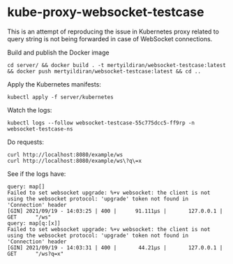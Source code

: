 # kube-proxy-websocket-testcase

This is an attempt of reproducing the issue in Kubernetes proxy related to query string is not being forwarded in case of WebSocket connections.

Build and publish the Docker image

```
cd server/ && docker build . -t mertyildiran/websocket-testcase:latest && docker push mertyildiran/websocket-testcase:latest && cd ..
```

Apply the Kubernetes manifests:

```
kubectl apply -f server/kubernetes
```

Watch the logs:

```
kubectl logs --follow websocket-testcase-55c775dcc5-ff9rp -n websocket-testcase-ns
```

Do requests:

```
curl http://localhost:8080/example/ws
curl http://localhost:8080/example/ws\?q\=x
```

See if the logs have:

```
query: map[]
Failed to set websocket upgrade: %+v websocket: the client is not using the websocket protocol: 'upgrade' token not found in 'Connection' header
[GIN] 2021/09/19 - 14:03:25 | 400 |      91.111µs |       127.0.0.1 | GET      "/ws"
query: map[q:[x]]
Failed to set websocket upgrade: %+v websocket: the client is not using the websocket protocol: 'upgrade' token not found in 'Connection' header
[GIN] 2021/09/19 - 14:03:31 | 400 |       44.21µs |       127.0.0.1 | GET      "/ws?q=x"
```
